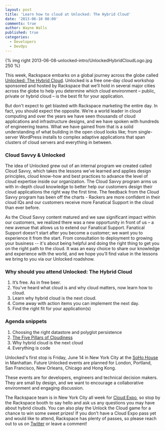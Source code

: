 ```yaml
---
layout: post
title: 'Learn how to cloud at Unlocked: The Hybrid Cloud'
date: '2013-06-10 08:00'
comments: true
author: Wayne Walls
published: true
categories:
  - Developers
  - DevOps
---
```


{% img right 2013-06-08-unlocked-intro/UnlockedHybridCloudLogo.jpg 250 %}

This week, Rackspace embarks on a global journey across the globe called
[Unlocked: The Hybrid Cloud](http://unlocked.io).  Unlocked is a free one-day
cloud workshop sponsored and hosted by Rackspace that we’ll hold in several
major cities across the globe to help you determine which cloud environment –
public, private or hybrid cloud – is the best fit for your application.

But don't expect to get blasted with Rackspace marketing the entire day.  In
fact, you should expect the opposite.  We’re a world leader in cloud computing
and over the years we have seen thousands of cloud applications and
infrastructure designs, and we have spoken with hundreds of engineering teams.
What we have gained from that is a solid understanding of what building in the
open cloud looks like; from single-server WordPress installs to complex adaptive
applications that span clusters of cloud servers and everything in between.

<!-- more -->

### Cloud Savvy & Unlocked

The idea of Unlocked grew out of an internal program we created called Cloud
Savvy, which takes the lessons we’ve learned and applies design principles,
cloud know-how and best practices to advance the level of cloud expertise inside
our organization. The Cloud Savvy program arms us with in-depth cloud knowledge
to better help our customers design their cloud applications the right way the
first time. The feedback from the Cloud Savvy program has been off the charts -
Rackers are more confident in their cloud IQs and our customers receive more
Fanatical Support in the cloud than ever before.

As the Cloud Savvy content matured and we saw significant impact within our
customers, we realized there was a new opportunity in front of us – a new avenue
that allows us to extend our Fanatical Support. Fanatical Support doesn't start
after you become a customer; we want you to experience it from the start. From
consultation to deployment to growing your business -- it's about being helpful
and doing the right thing to get you on the right path to the cloud.  It was an
easy choice to share our knowledge and experience with the world, and we hope
you’ll find value in the lessons we bring to you via our Unlocked roadshow.

### Why should you attend Unlocked: The Hybrid Cloud

1. It’s free.  As in free beer.
2. You've heard what cloud is and why cloud matters, now learn how to cloud.
3. Learn why hybrid cloud is the next cloud.
4. Come away with action items you can implement the next day.
5. Find the right fit for your application(s)

### Agenda snippets

1. Choosing the right datastore and polyglot persistence
2. [The Five Pillars of Cloudiness](http://www.rackspace.com/blog/pillars-of-cloudiness-no-1-parallel-computing/)
3. Why hybrid cloud is the next cloud
4. Everything is code

Unlocked's first stop is Friday, June 14 in New York City at the
[SoHo House](https://www.sohohouseny.com/) in Manhattan. Future Unlocked events
are planned for London, Portland, San Francisco, New Orleans, Chicago and Hong
Kong.

These events are for developers, engineers and technical decision makers. They
are small by design, and we want to encourage a collaborative environment and
engaging discussion.

The Rackspace team is in New York City all week for [Cloud Expo](http://www.cloudcomputingexpo.com/),
so stop by the Rackspace booth to say hello and ask us any questions you may
have about hybrid clouds. You can also play the Unlock the Cloud game for a
chance to win some sweet prizes! If you don't have a Cloud Expo pass yet and
would like to attend, Rackspace has plenty of passes, so please reach out to
us on [Twitter](https://twitter.com/Rackspace) or leave a comment!


